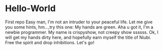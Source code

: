 # Hello-World
First repo
Easy man, I'm not an intruder to your peaceful life. Let me give you some hints, hm...,try this one: My hands are green. Aha u got it, I'm a newbie programmer. My name is crispyshow, not creepy show ssssss. Ok, I will get my hands dirty here, and hopefully earn myself the title of Niubi. Free the spirit and drop inhibitions. Let's go!
